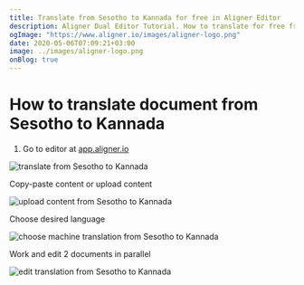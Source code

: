 ```yaml
---
title: Translate from Sesotho to Kannada for free in Aligner Editor
description: Aligner Dual Editor Tutorial. How to translate for free from Sesotho to Kannada. Aligner is multilingual document management platform. 
ogImage: "https://www.aligner.io/images/aligner-logo.png"
date: 2020-05-06T07:09:21+03:00
image: ../images/aligner-logo.png
onBlog: true
---
```


# How to translate document from Sesotho to Kannada

1. Go to editor at [app.aligner.io](https://app.aligner.io "Aligner App web page")

![translate from Sesotho to Kannada](../aligner-blank-editor.png "translate from Sesotho to Kannada")

Copy-paste content or upload content

![upload content from Sesotho to Kannada](../aligner-uploaded-document.png "upload content from Sesotho to Kannada")

Choose desired language

![choose machine translation from Sesotho to Kannada](../aligner-language-dropdown.png "choose machine translation from Sesotho to Kannada")

Work and edit 2 documents in parallel

![edit translation from Sesotho to Kannada](../aligner-double-sitded-editor.png "edit translation from Sesotho to Kannada")

